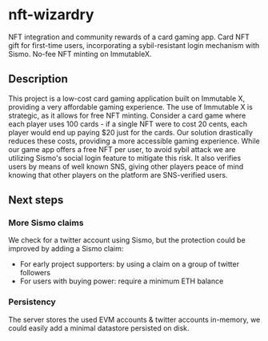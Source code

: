 # nft-wizardry

NFT integration and community rewards of a card gaming app. Card NFT gift for first-time users, incorporating a sybil-resistant login mechanism with Sismo. No-fee NFT minting on ImmutableX.

## Description

This project is a low-cost card gaming application built on Immutable X, providing a very affordable gaming experience. The use of Immutable X is strategic, as it allows for free NFT minting. Consider a card game where each player uses 100 cards - if a single NFT were to cost 20 cents, each player would end up paying $20 just for the cards. Our solution drastically reduces these costs, providing a more accessible gaming experience.
While our game app offers a free NFT per user, to avoid sybil attack we are utilizing Sismo's social login feature to mitigate this risk. It also verifies users by means of well known SNS, giving other players peace of mind knowing that other players on the platform are SNS-verified users.

## Next steps

### More Sismo claims

We check for a twitter account using Sismo, but the protection could be improved by adding a Sismo claim:

- For early project supporters: by using a claim on a group of twitter followers
- For users with buying power: require a minimum ETH balance

### Persistency

The server stores the used EVM accounts & twitter accounts in-memory, we could easily add a minimal datastore persisted on disk.

